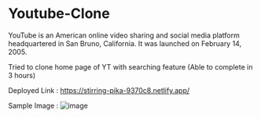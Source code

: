 # Youtube-Clone
YouTube is an American online video sharing and social media platform headquartered in San Bruno, California. It was launched on February 14, 2005.

Tried to clone home page of YT with searching feature (Able to complete in 3 hours) 

Deployed Link : https://stirring-pika-9370c8.netlify.app/ 

Sample Image : ![image](https://user-images.githubusercontent.com/99667252/174614251-3b916ab3-3436-4028-b374-1eef65de62ec.png)
